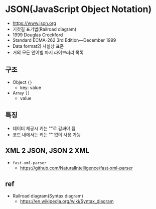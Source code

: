 # JSON(JavaScript Object Notation)
* https://www.json.org
* 기찻길 표기법(Railroad diagram)
* 1999 Douglas Crockford
* Standard ECMA-262 3rd Edition—December 1999
* Data format의 사실상 표준
* 거의 모든 언어별 파서 라이브러리 목록

## 구조
* Object `{}`
  * key: value
* Array `[]`
  * value

## 특징
* 데이터 제공시 키는 ""로 감싸야 됨
* 코드 내에서는 키는 "" 없이 사용 가능

## XML 2 JSON, JSON 2 XML
* `fast-xml-parser`
  * https://github.com/NaturalIntelligence/fast-xml-parser

## ref
* Railroad diagram(Syntax diagram)
  * https://en.wikipedia.org/wiki/Syntax_diagram

